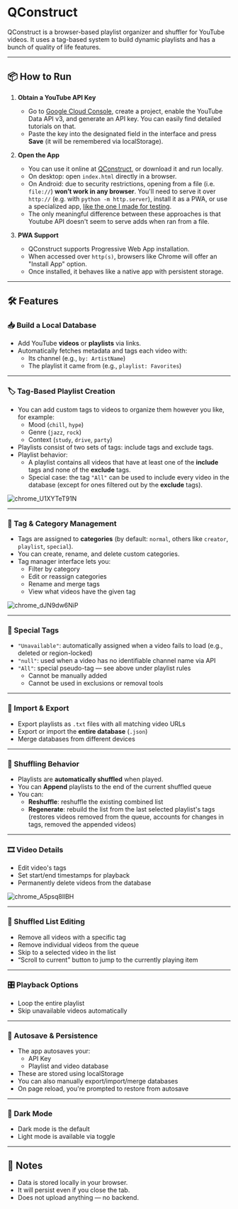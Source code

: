# QConstruct

QConstruct is a browser-based playlist organizer and shuffler for YouTube videos. It uses a tag-based system to build dynamic playlists and has a bunch of quality of life features.

---

## 📦 How to Run

1. **Obtain a YouTube API Key**  
   - Go to [Google Cloud Console](https://console.cloud.google.com/), create a project, enable the YouTube Data API v3, and generate an API key. You can easily find detailed tutorials on that.
   - Paste the key into the designated field in the interface and press **Save** (it will be remembered via localStorage).

2. **Open the App**  
   - You can use it online at [QConstruct](https://erukolindo.github.io/QConstruct/), or download it and run locally.
   - On desktop: open `index.html` directly in a browser.
   - On Android: due to security restrictions, opening from a file (i.e. `file://`) **won’t work in any browser**. You'll need to serve it over `http://` (e.g. with `python -m http.server`), install it as a PWA, or use a specialized app, [like the one I made for testing](https://github.com/Erukolindo/FileWebViewer/tree/v1.0).
   - The only meaningful difference between these approaches is that Youtube API doesn't seem to serve adds when ran from a file.

3. **PWA Support**  
   - QConstruct supports Progressive Web App installation.
   - When accessed over `http(s)`, browsers like Chrome will offer an "Install App" option.
   - Once installed, it behaves like a native app with persistent storage.

---

## 🛠️ Features

### 📥 Build a Local Database

- Add YouTube **videos** or **playlists** via links.
- Automatically fetches metadata and tags each video with:
  - Its channel (e.g., `by: ArtistName`)
  - The playlist it came from (e.g., `playlist: Favorites`)

---

### 🏷️ Tag-Based Playlist Creation

- You can add custom tags to videos to organize them however you like, for example:
  - Mood (`chill`, `hype`)
  - Genre (`jazz`, `rock`)
  - Context (`study`, `drive`, `party`)
- Playlists consist of two sets of tags: include tags and exclude tags.
- Playlist behavior:
  - A playlist contains all videos that have at least one of the **include** tags and none of the **exclude** tags.
  - Special case: the tag `"All"` can be used to include every video in the database (except for ones filtered out by the **exclude** tags).

![chrome_U1XYTeT91N](https://github.com/user-attachments/assets/16184593-6283-4683-96bf-b86ef09f00b3)

---

### 🧠 Tag & Category Management

- Tags are assigned to **categories** (by default: `normal`, others like `creator`, `playlist`, `special`).
- You can create, rename, and delete custom categories.
- Tag manager interface lets you:
  - Filter by category
  - Edit or reassign categories
  - Rename and merge tags
  - View what videos have the given tag

![chrome_dJN9dw6NiP](https://github.com/user-attachments/assets/48a72f3c-9799-40b0-bc35-4c9ac43ee621)

---

### 🛑 Special Tags

- `"Unavailable"`: automatically assigned when a video fails to load (e.g., deleted or region-locked)
- `"null"`: used when a video has no identifiable channel name via API
- `"All"`: special pseudo-tag — see above under playlist rules
  - Cannot be manually added
  - Cannot be used in exclusions or removal tools

---

### 💾 Import & Export

- Export playlists as `.txt` files with all matching video URLs
- Export or import the **entire database** (`.json`)
- Merge databases from different devices

---

### 🔀 Shuffling Behavior

- Playlists are **automatically shuffled** when played.
- You can **Append** playlists to the end of the current shuffled queue
- You can:
  - **Reshuffle**: reshuffle the existing combined list
  - **Regenerate**: rebuild the list from the last selected playlist's tags (restores videos removed from the queue, accounts for changes in tags, removed the appended videos)

---

### 🎞️ Video Details

- Edit video's tags
- Set start/end timestamps for playback
- Permanently delete videos from the database

![chrome_A5psq8llBH](https://github.com/user-attachments/assets/2333e0d5-f617-4864-b5f0-2ce8e51b5b89)

---

### 🧹 Shuffled List Editing

- Remove all videos with a specific tag
- Remove individual videos from the queue
- Skip to a selected video in the list
- “Scroll to current” button to jump to the currently playing item

---

### 🎛️ Playback Options

- Loop the entire playlist
- Skip unavailable videos automatically

---

### 💾 Autosave & Persistence

- The app autosaves your:
  - API Key
  - Playlist and video database
- These are stored using localStorage
- You can also manually export/import/merge databases
- On page reload, you're prompted to restore from autosave

---

### 🌙 Dark Mode

- Dark mode is the default
- Light mode is available via toggle

---

## 💬 Notes

- Data is stored locally in your browser.
- It will persist even if you close the tab.
- Does not upload anything — no backend.
